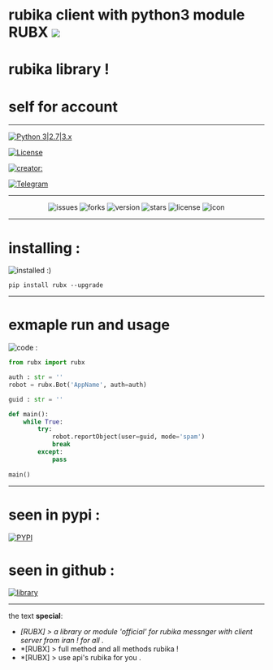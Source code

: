 # rubika client with python3 module RUBX ![](https://i.imgur.com/fe85aVR.png)

# rubika library !
# self for account
_______________________

[![Python 3|2.7|3.x](https://img.shields.io/badge/python-3|3.0|3.x-yellow.svg)](https://www.python.org/)

[![License](https://img.shields.io/badge/license-GPLv2-red.svg)](https://raw.githubusercontent.com/Mester-Root/rubx/main/LICENSE)

[![creator: ](https://img.shields.io/badge/Telegram-Channel-33A8E3)](https://t.me/ANTIweak)

[![Telegram](https://img.shields.io/badge/-telegram-red?color=white&logo=telegram&logoColor=black)](https://t.me/creator_ryson)
_______________________

<div align="center">

![issues](https://img.shields.io/github/issues/mester-root/rubx)
![forks](https://img.shields.io/github/forks/mester-root/rubx)
![version](https://img.shields.io/badge/version-v--1.0.1--beta-yellow)
![stars](https://img.shields.io/github/stars/mester-root/rubx)
![license](https://img.shields.io/github/license/mester-root/rubx)
![icon](https://raw.githubusercontent.com/Mester-Root/rubx/main/logo.png)
</div>

_______________________

# installing :

![installed :) ](https://raw.githubusercontent.com/Mester-Root/rubx/main/2022-08-06%20(3).png)

```pip install rubx --upgrade```
_______________________
# exmaple run and usage

![code :](https://raw.githubusercontent.com/Mester-Root/rubx/main/vs-code.png.png)


```python 
from rubx import rubx

auth : str = ''
robot = rubx.Bot('AppName', auth=auth)

guid : str = ''

def main():
    while True:
        try:
            robot.reportObject(user=guid, mode='spam')
            break
        except:
            pass
            
main()
```
_______________________

# seen in pypi :

[![PYPI](https://raw.githubusercontent.com/Mester-Root/rubx/main/pypi.png)](https://pypi.org/project/rubx/)

# seen in github :
[![library](https://img.shields.io/puppetforge/mc/python?color=blue&label=RUBX&logo=RUBX&logoColor=red)](https://github.com/Mester-Root/rubx)

________________________

the text **special**:

- *[RUBX] > a library or module 'official' for rubika messnger with client server from iran ! for all .*
- *[RUBX] > full method and all methods rubika !
- *[RUBX] > use api's rubika for you .

